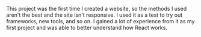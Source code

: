 This project was the first time I created a website, so the methods I used aren't the best and the site isn't responsive. I used it as a test to try out frameworks, new tools, and so on. I gained a lot of experience from it as my first project and was able to better understand how React works.
